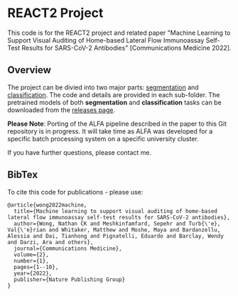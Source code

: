 # REACT2 Project
This code is for the REACT2 project and related paper "Machine Learning to Support Visual Auditing of Home-based Lateral Flow Immunoassay Self-Test Results for SARS-CoV-2 Antibodies" [Communications Medicine 2022].

## Overview
The project can be divied into two major parts: [segmentation](./segmentation) and [classification](./classification). The code and details are provided in each sub-folder. The pretrained models of both **segmentation** and **classification** tasks can be downloaded from the [releases page](https://github.com/TianhongDai/react2-code/releases).  

**Please Note**: Porting of the ALFA pipeline described in the paper to this Git repository is in progress. It will take time as ALFA was developed for a specific batch processing system on a specific university cluster.

If you have further questions, please contact me.

## BibTex
To cite this code for publications - please use:
```
@article{wong2022machine,
  title={Machine learning to support visual auditing of home-based lateral flow immunoassay self-test results for SARS-CoV-2 antibodies},
  author={Wong, Nathan CK and Meshkinfamfard, Sepehr and Turb{\'e}, Val{\'e}rian and Whitaker, Matthew and Moshe, Maya and Bardanzellu, Alessia and Dai, Tianhong and Pignatelli, Eduardo and Barclay, Wendy and Darzi, Ara and others},
  journal={Communications Medicine},
  volume={2},
  number={1},
  pages={1--10},
  year={2022},
  publisher={Nature Publishing Group}
}
```
